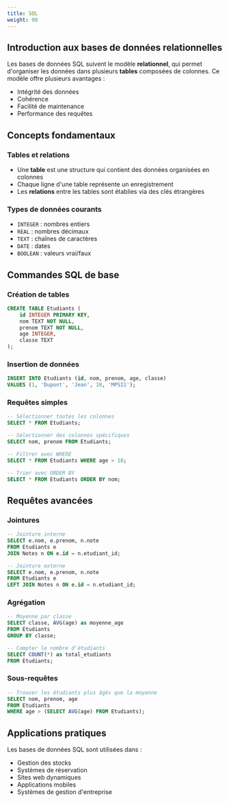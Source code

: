 ```yaml
---
title: SQL
weight: 90
---
```


## Introduction aux bases de données relationnelles

Les bases de données SQL suivent le modèle **relationnel**, qui permet d'organiser les données dans plusieurs **tables** composées de colonnes. Ce modèle offre plusieurs avantages :
- Intégrité des données
- Cohérence
- Facilité de maintenance
- Performance des requêtes

## Concepts fondamentaux

### Tables et relations
- Une **table** est une structure qui contient des données organisées en colonnes
- Chaque ligne d'une table représente un enregistrement
- Les **relations** entre les tables sont établies via des clés étrangères

### Types de données courants
- `INTEGER` : nombres entiers
- `REAL` : nombres décimaux
- `TEXT` : chaînes de caractères
- `DATE` : dates
- `BOOLEAN` : valeurs vrai/faux

## Commandes SQL de base

### Création de tables
```sql
CREATE TABLE Etudiants (
    id INTEGER PRIMARY KEY,
    nom TEXT NOT NULL,
    prenom TEXT NOT NULL,
    age INTEGER,
    classe TEXT
);
```

### Insertion de données
```sql
INSERT INTO Etudiants (id, nom, prenom, age, classe)
VALUES (1, 'Dupont', 'Jean', 18, 'MPSI1');
```

### Requêtes simples
```sql
-- Sélectionner toutes les colonnes
SELECT * FROM Etudiants;

-- Sélectionner des colonnes spécifiques
SELECT nom, prenom FROM Etudiants;

-- Filtrer avec WHERE
SELECT * FROM Etudiants WHERE age > 18;

-- Trier avec ORDER BY
SELECT * FROM Etudiants ORDER BY nom;
```

## Requêtes avancées

### Jointures
```sql
-- Jointure interne
SELECT e.nom, e.prenom, n.note
FROM Etudiants e
JOIN Notes n ON e.id = n.etudiant_id;

-- Jointure externe
SELECT e.nom, e.prenom, n.note
FROM Etudiants e
LEFT JOIN Notes n ON e.id = n.etudiant_id;
```

### Agrégation
```sql
-- Moyenne par classe
SELECT classe, AVG(age) as moyenne_age
FROM Etudiants
GROUP BY classe;

-- Compter le nombre d'étudiants
SELECT COUNT(*) as total_etudiants
FROM Etudiants;
```

### Sous-requêtes
```sql
-- Trouver les étudiants plus âgés que la moyenne
SELECT nom, prenom, age
FROM Etudiants
WHERE age > (SELECT AVG(age) FROM Etudiants);
```
## Applications pratiques

Les bases de données SQL sont utilisées dans :
- Gestion des stocks
- Systèmes de réservation
- Sites web dynamiques
- Applications mobiles
- Systèmes de gestion d'entreprise

